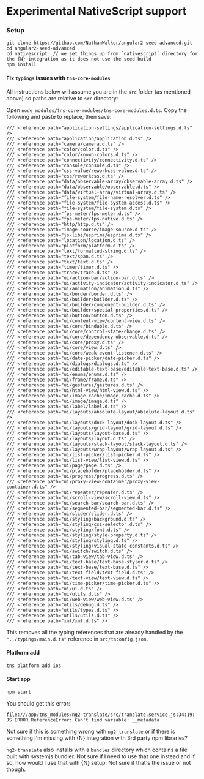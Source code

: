 # Experimental NativeScript support

### Setup

```
git clone https://github.com/NathanWalker/angular2-seed-advanced.git
cd angular2-seed-advanced
cd nativescript  // we set things up from `nativescript` directory for the {N} integration as it does not use the seed build
npm install
```

#### Fix `typings` issues with `tns-core-modules`

All instructions below will assume you are in the `src` folder (as mentioned above) so paths are relative to `src` directory:

Open `node_modules/tns-core-modules/tns-core-modules.d.ts`. Copy the following and paste to replace, then save:

```
/// <reference path="application-settings/application-settings.d.ts" />
/// <reference path="application/application.d.ts" />
/// <reference path="camera/camera.d.ts" />
/// <reference path="color/color.d.ts" />
/// <reference path="color/known-colors.d.ts" />
/// <reference path="connectivity/connectivity.d.ts" />
/// <reference path="console/console.d.ts" />
/// <reference path="css-value/reworkcss-value.d.ts" />
/// <reference path="css/reworkcss.d.ts" />
/// <reference path="data/observable-array/observable-array.d.ts" />
/// <reference path="data/observable/observable.d.ts" />
/// <reference path="data/virtual-array/virtual-array.d.ts" />
/// <reference path="file-system/file-name-resolver.d.ts" />
/// <reference path="file-system/file-system-access.d.ts" />
/// <reference path="file-system/file-system.d.ts" />
/// <reference path="fps-meter/fps-meter.d.ts" />
/// <reference path="fps-meter/fps-native.d.ts" />
/// <reference path="http/http.d.ts" />
/// <reference path="image-source/image-source.d.ts" />
/// <reference path="js-libs/esprima/esprima.d.ts" />
/// <reference path="location/location.d.ts" />
/// <reference path="platform/platform.d.ts" />
/// <reference path="text/formatted-string.d.ts" />
/// <reference path="text/span.d.ts" />
/// <reference path="text/text.d.ts" />
/// <reference path="timer/timer.d.ts" />
/// <reference path="trace/trace.d.ts" />
/// <reference path="ui/action-bar/action-bar.d.ts" />
/// <reference path="ui/activity-indicator/activity-indicator.d.ts" />
/// <reference path="ui/animation/animation.d.ts" />
/// <reference path="ui/border/border.d.ts" />
/// <reference path="ui/builder/builder.d.ts" />
/// <reference path="ui/builder/component-builder.d.ts" />
/// <reference path="ui/builder/special-properties.d.ts" />
/// <reference path="ui/button/button.d.ts" />
/// <reference path="ui/content-view/content-view.d.ts" />
/// <reference path="ui/core/bindable.d.ts" />
/// <reference path="ui/core/control-state-change.d.ts" />
/// <reference path="ui/core/dependency-observable.d.ts" />
/// <reference path="ui/core/proxy.d.ts" />
/// <reference path="ui/core/view.d.ts" />
/// <reference path="ui/core/weak-event-listener.d.ts" />
/// <reference path="ui/date-picker/date-picker.d.ts" />
/// <reference path="ui/dialogs/dialogs.d.ts" />
/// <reference path="ui/editable-text-base/editable-text-base.d.ts" />
/// <reference path="ui/enums/enums.d.ts" />
/// <reference path="ui/frame/frame.d.ts" />
/// <reference path="ui/gestures/gestures.d.ts" />
/// <reference path="ui/html-view/html-view.d.ts" />
/// <reference path="ui/image-cache/image-cache.d.ts" />
/// <reference path="ui/image/image.d.ts" />
/// <reference path="ui/label/label.d.ts" />
/// <reference path="ui/layouts/absolute-layout/absolute-layout.d.ts" />
/// <reference path="ui/layouts/dock-layout/dock-layout.d.ts" />
/// <reference path="ui/layouts/grid-layout/grid-layout.d.ts" />
/// <reference path="ui/layouts/layout-base.d.ts" />
/// <reference path="ui/layouts/layout.d.ts" />
/// <reference path="ui/layouts/stack-layout/stack-layout.d.ts" />
/// <reference path="ui/layouts/wrap-layout/wrap-layout.d.ts" />
/// <reference path="ui/list-picker/list-picker.d.ts" />
/// <reference path="ui/list-view/list-view.d.ts" />
/// <reference path="ui/page/page.d.ts" />
/// <reference path="ui/placeholder/placeholder.d.ts" />
/// <reference path="ui/progress/progress.d.ts" />
/// <reference path="ui/proxy-view-container/proxy-view-container.d.ts" />
/// <reference path="ui/repeater/repeater.d.ts" />
/// <reference path="ui/scroll-view/scroll-view.d.ts" />
/// <reference path="ui/search-bar/search-bar.d.ts" />
/// <reference path="ui/segmented-bar/segmented-bar.d.ts" />
/// <reference path="ui/slider/slider.d.ts" />
/// <reference path="ui/styling/background.d.ts" />
/// <reference path="ui/styling/css-selector.d.ts" />
/// <reference path="ui/styling/font.d.ts" />
/// <reference path="ui/styling/style-property.d.ts" />
/// <reference path="ui/styling/styling.d.ts" />
/// <reference path="ui/styling/visual-state-constants.d.ts" />
/// <reference path="ui/switch/switch.d.ts" />
/// <reference path="ui/tab-view/tab-view.d.ts" />
/// <reference path="ui/text-base/text-base-styler.d.ts" />
/// <reference path="ui/text-base/text-base.d.ts" />
/// <reference path="ui/text-field/text-field.d.ts" />
/// <reference path="ui/text-view/text-view.d.ts" />
/// <reference path="ui/time-picker/time-picker.d.ts" />
/// <reference path="ui/ui.d.ts" />
/// <reference path="ui/utils.d.ts" />
/// <reference path="ui/web-view/web-view.d.ts" />
/// <reference path="utils/debug.d.ts" />
/// <reference path="utils/types.d.ts" />
/// <reference path="utils/utils.d.ts" />
/// <reference path="xml/xml.d.ts" />
```

This removes all the typing references that are already handled by the `"../typings/main.d.ts"` reference in `src/tsconfig.json`.

#### Platform add

```
tns platform add ios
```

#### Start app

```
npm start
```

You should get this error:
```
file:///app/tns_modules/ng2-translate/src/translate.service.js:34:19: JS ERROR ReferenceError: Can't find variable: __metadata
```

Not sure if this is something wrong with `ng2-translate` or if there is something I'm missing with {N} integration with 3rd party npm libraries?

`ng2-translate` also installs with a `bundles` directory which contains a file built with systemjs bundler. Not sure if I need to use that one instead and if so, how would I use that with {N} setup. Not sure if that's the issue or not though.




